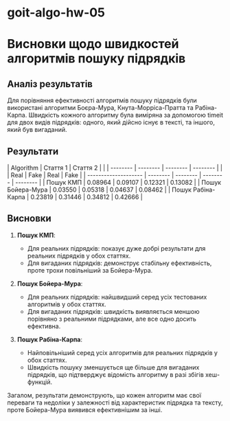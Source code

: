# goit-algo-hw-05

# Висновки щодо швидкостей алгоритмів пошуку підрядків

## Аналіз результатів

Для порівняння ефективності алгоритмів пошуку підрядків були використані алгоритми Боєра-Мура, Кнута-Морріса-Пратта та Рабіна-Карпа. Швидкість кожного алгоритму була виміряна за допомогою timeit для двох видів підрядків: одного, який дійсно існує в тексті, та іншого, який був вигаданий. 

## Результати

|     Algorithm        |      Стаття 1       |      Стаття 2       |
|                      | -------- | -------- | -------- | -------- |
|                      |   Real   |   Fake   |   Real   |   Fake   |
| -------------------- | -------- | -------- | -------- | -------- |
| Пошук КМП            |  0.08964 |  0.09107 |  0.12321 |  0.13082 |
| Пошук Бойера-Мура    |  0.03550 |  0.05318 |  0.04637 |  0.08462 |
| Пошук Рабіна-Карпа   |  0.23819 |  0.31446 |  0.34812 |  0.42666 |


## Висновки

1. **Пошук КМП**:
   - Для реальних підрядків: показує дуже добрі результати для реальних підрядків у обох статтях.
   - Для вигаданих підрядків: демонструє стабільну ефективність, проте трохи повільніший за Бойера-Мура.

2. **Пошук Бойера-Мура**:
   - Для реальних підрядків: найшвидший серед усіх тестованих алгоритмів у обох статтях.
   - Для вигаданих підрядків: швидкість виявляється меншою порівняно з реальними підрядками, але все одно досить ефективна.

3. **Пошук Рабіна-Карпа**:
   - Найповільніший серед усіх алгоритмів для реальних підрядків у обох статтях.
   - Швидкість пошуку зменшується ще більше для вигаданих підрядків, що підтверджує відомість алгоритму в разі збігів хеш-функцій.

Загалом, результати демонструють, що кожен алгоритм має свої переваги та недоліки у залежності від характеристик підрядка та тексту, проте Бойера-Мура виявився ефективнішим за інші.
